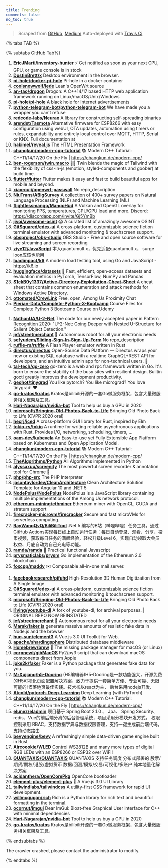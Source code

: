```yaml
---
title: Trending
comments: false
no_toc: true
---
```


> Scraped from [GitHub](https://github.com/trending), [Medium](https://medium.com/topic/popular)
Auto-deployed with [Travis Ci](https://travis-ci.org/)

{% tabs TAB %}
<!-- tab GitHub -->
{% subtabs GitHub Tab%}
<!-- tab Daily -->
1. [**EricJMarti/inventory-hunter**](https://github.com/EricJMarti/inventory-hunter)
⚡️ Get notified as soon as your next CPU, GPU, or game console is in stock
2. [**DustinBrett/x**](https://github.com/DustinBrett/x)
Desktop environment in the browser.
3. [**pi-hole/docker-pi-hole**](https://github.com/pi-hole/docker-pi-hole)
Pi-hole in a docker container
4. [**coolsnowwolf/lede**](https://github.com/coolsnowwolf/lede)
Lean's OpenWrt source
5. [**an-tao/drogon**](https://github.com/an-tao/drogon)
Drogon: A C++14/17 based HTTP web application framework running on Linux/macOS/Unix/Windows
6. [**pi-hole/pi-hole**](https://github.com/pi-hole/pi-hole)
A black hole for Internet advertisements
7. [**python-telegram-bot/python-telegram-bot**](https://github.com/python-telegram-bot/python-telegram-bot)
We have made you a wrapper you can't refuse
8. [**redcode-labs/Neurax**](https://github.com/redcode-labs/Neurax)
A library for constructing self-spreading binaries
9. [**arendst/Tasmota**](https://github.com/arendst/Tasmota)
Alternative firmware for ESP8266 with easy configuration using webUI, OTA updates, automation using timers or rules, expandability and entirely local control over MQTT, HTTP, Serial or KNX. Full documentation at
10. [**hakimel/reveal.js**](https://github.com/hakimel/reveal.js)
The HTML Presentation Framework
11. [**changkun/modern-cpp-tutorial**](https://github.com/changkun/modern-cpp-tutorial)
📚 Modern C++ Tutorial: C++11/14/17/20 On the Fly | https://changkun.de/modern-cpp/
12. [**ben-rogerson/twin.macro**](https://github.com/ben-rogerson/twin.macro)
🦹‍♂️ Twin blends the magic of Tailwind with the flexibility of css-in-js (emotion, styled-components and goober) at build time.
13. [**flutter/flutter**](https://github.com/flutter/flutter)
Flutter makes it easy and fast to build beautiful apps for mobile and beyond.
14. [**xiaorouji/openwrt-passwall**](https://github.com/xiaorouji/openwrt-passwall)
No repo_description
15. [**NiuTrans/ABigSurvey**](https://github.com/NiuTrans/ABigSurvey)
A collection of 400+ survey papers on Natural Language Processing (NLP) and Machine Learning (ML)
16. [**flightlessmango/MangoHud**](https://github.com/flightlessmango/MangoHud)
A Vulkan and OpenGL overlay for monitoring FPS, temperatures, CPU/GPU load and more. Discord: https://discordapp.com/invite/Gj5YmBb
17. [**jivoi/awesome-osint**](https://github.com/jivoi/awesome-osint)
😱 A curated list of amazingly awesome OSINT
18. [**GitSquared/edex-ui**](https://github.com/GitSquared/edex-ui)
A cross-platform, customizable science fiction terminal emulator with advanced monitoring & touchscreen support.
19. [**obsproject/obs-studio**](https://github.com/obsproject/obs-studio)
OBS Studio - Free and open source software for live streaming and screen recording
20. [**ziye12/JavaScript**](https://github.com/ziye12/JavaScript)
本人quantumult x，优先适配quantumult x， surge loon应该也能用
21. [**loadimpact/k6**](https://github.com/loadimpact/k6)
A modern load testing tool, using Go and JavaScript - https://k6.io
22. [**huggingface/datasets**](https://github.com/huggingface/datasets)
🤗 Fast, efficient, open-access datasets and evaluation metrics in PyTorch, TensorFlow, NumPy and Pandas
23. [**S1ckB0y1337/Active-Directory-Exploitation-Cheat-Sheet**](https://github.com/S1ckB0y1337/Active-Directory-Exploitation-Cheat-Sheet)
A cheat sheet that contains common enumeration and attack methods for Windows Active Directory.
24. [**ottomated/CrewLink**](https://github.com/ottomated/CrewLink)
Free, open, Among Us Proximity Chat
25. [**Pierian-Data/Complete-Python-3-Bootcamp**](https://github.com/Pierian-Data/Complete-Python-3-Bootcamp)
Course Files for Complete Python 3 Bootcamp Course on Udemy
<!-- endtab -->
<!-- tab Weekly -->
1. [**NathanUA/U-2-Net**](https://github.com/NathanUA/U-2-Net)
The code for our newly accepted paper in Pattern Recognition 2020: "U^2-Net: Going Deeper with Nested U-Structure for Salient Object Detection."
2. [**jef/streetmerchant**](https://github.com/jef/streetmerchant)
🤖 Autonomous robot for all your electronic needs
3. [**sefyudem/Sliding-Sign-In-Sign-Up-Form**](https://github.com/sefyudem/Sliding-Sign-In-Sign-Up-Form)
No repo_description
4. [**ruffle-rs/ruffle**](https://github.com/ruffle-rs/ruffle)
A Flash Player emulator written in Rust
5. [**directus/directus**](https://github.com/directus/directus)
Open-Source Data Platform — Directus wraps your new or existing SQL database with a realtime GraphQL+REST API for developers, and an intuitive admin app for non-technical users. 🐰
6. [**tal-tech/go-zero**](https://github.com/tal-tech/go-zero)
go-zero is a web and rpc framework written in Go. It's born to ensure the stability of the busy sites with resilient design. Builtin goctl greatly improves the development productivity.
7. [**geohot/tinygrad**](https://github.com/geohot/tinygrad)
You like pytorch? You like micrograd? You love tinygrad! ❤️
8. [**go-kratos/kratos**](https://github.com/go-kratos/kratos)
Kratos是bilibili开源的一套Go微服务框架，包含大量微服务相关框架及工具。
9. [**Hari-Nagarajan/nvidia-bot**](https://github.com/Hari-Nagarajan/nvidia-bot)
Tool to help us buy a GPU in 2020
10. [**microsoft/Bringing-Old-Photos-Back-to-Life**](https://github.com/microsoft/Bringing-Old-Photos-Back-to-Life)
Bringing Old Photo Back to Life (CVPR 2020 oral)
11. [**hecrj/iced**](https://github.com/hecrj/iced)
A cross-platform GUI library for Rust, inspired by Elm
12. [**tokio-rs/tokio**](https://github.com/tokio-rs/tokio)
A runtime for writing reliable asynchronous applications with Rust. Provides I/O, networking, scheduling, timers, ...
13. [**oam-dev/kubevela**](https://github.com/oam-dev/kubevela)
An Easy-to-use yet Fully Extensible App Platform based on Kubernetes and Open Application Model.
14. [**changkun/modern-cpp-tutorial**](https://github.com/changkun/modern-cpp-tutorial)
📚 Modern C++ Tutorial: C++11/14/17/20 On the Fly | https://changkun.de/modern-cpp/
15. [**TheAlgorithms/Python**](https://github.com/TheAlgorithms/Python)
All Algorithms implemented in Python
16. [**alyssaxuu/screenity**](https://github.com/alyssaxuu/screenity)
The most powerful screen recorder & annotation tool for Chrome 🎥
17. [**php/php-src**](https://github.com/php/php-src)
The PHP Interpreter
18. [**jasontaylordev/CleanArchitecture**](https://github.com/jasontaylordev/CleanArchitecture)
Clean Architecture Solution Template for Angular 10 and .NET 5
19. [**NodePolus/NodePolus**](https://github.com/NodePolus/NodePolus)
NodePolus is a JavaScript library containing multiple implementations of the Among Us network protocol.
20. [**ethereum-mining/ethminer**](https://github.com/ethereum-mining/ethminer)
Ethereum miner with OpenCL, CUDA and stratum support
21. [**firecracker-microvm/firecracker**](https://github.com/firecracker-microvm/firecracker)
Secure and fast microVMs for serverless computing.
22. [**RayWangQvQ/BiliBiliTool**](https://github.com/RayWangQvQ/BiliBiliTool)
.Net 5 编写的B站（哔哩哔哩）任务工具，通过GitHub Actions实现每日线上自动运行任务：每日自动登录、观看、分享、投币视频，获取每日任务的满额经验，轻松升级Level 6，实现自动领取大会员权益、月底自动为自己充电等功能。
23. [**ramda/ramda**](https://github.com/ramda/ramda)
🐏 Practical functional Javascript
24. [**prysmaticlabs/prysm**](https://github.com/prysmaticlabs/prysm)
Go implementation of the Ethereum 2.0 blockchain
25. [**foxcpp/maddy**](https://github.com/foxcpp/maddy)
✉️ Composable all-in-one mail server.
<!-- endtab -->
<!-- tab Monthly -->
1. [**facebookresearch/pifuhd**](https://github.com/facebookresearch/pifuhd)
High-Resolution 3D Human Digitization from A Single Image.
2. [**GitSquared/edex-ui**](https://github.com/GitSquared/edex-ui)
A cross-platform, customizable science fiction terminal emulator with advanced monitoring & touchscreen support.
3. [**microsoft/Bringing-Old-Photos-Back-to-Life**](https://github.com/microsoft/Bringing-Old-Photos-Back-to-Life)
Bringing Old Photo Back to Life (CVPR 2020 oral)
4. [**l1ving/youtube-dl**](https://github.com/l1ving/youtube-dl)
A fork of youtube-dl, for archival purposes. | ORIGINAL REPO NOW REINSTATED
5. [**jef/streetmerchant**](https://github.com/jef/streetmerchant)
🤖 Autonomous robot for all your electronic needs
6. [**Marak/faker.js**](https://github.com/Marak/faker.js)
generate massive amounts of realistic fake data in Node.js and the browser
7. [**hug-sun/element3**](https://github.com/hug-sun/element3)
A Vue.js 3.0 UI Toolkit for Web.
8. [**apache/shardingsphere**](https://github.com/apache/shardingsphere)
Distributed database middleware
9. [**Homebrew/brew**](https://github.com/Homebrew/brew)
🍺 The missing package manager for macOS (or Linux)
10. [**corpnewt/gibMacOS**](https://github.com/corpnewt/gibMacOS)
Py2/py3 script that can download macOS components direct from Apple
11. [**joke2k/faker**](https://github.com/joke2k/faker)
Faker is a Python package that generates fake data for you.
12. [**MrXujiang/h5-Dooring**](https://github.com/MrXujiang/h5-Dooring)
(H5编辑器)H5-Dooring是一款功能强大，开源免费的H5可视化页面配置解决方案，致力于提供一套简单方便、专业可靠、无限可能的H5落地页最佳实践。技术栈以react为主， 后台采用nodejs开发.
13. [**Atcold/pytorch-Deep-Learning**](https://github.com/Atcold/pytorch-Deep-Learning)
Deep Learning (with PyTorch)
14. [**changkun/modern-cpp-tutorial**](https://github.com/changkun/modern-cpp-tutorial)
📚 Modern C++ Tutorial: C++11/14/17/20 On the Fly | https://changkun.de/modern-cpp/
15. [**elunez/eladmin**](https://github.com/elunez/eladmin)
项目基于 Spring Boot 2.1.0 、 Jpa、 Spring Security、redis、Vue的前后端分离的后台管理系统，项目采用分模块开发方式， 权限控制采用 RBAC，支持数据字典与数据权限管理，支持一键生成前后端代码，支持动态路由
16. [**bevyengine/bevy**](https://github.com/bevyengine/bevy)
A refreshingly simple data-driven game engine built in Rust
17. [**Aircoookie/WLED**](https://github.com/Aircoookie/WLED)
Control WS2812B and many more types of digital RGB LEDs with an ESP8266 or ESP32 over WiFi!
18. [**QUANTAXIS/QUANTAXIS**](https://github.com/QUANTAXIS/QUANTAXIS)
QUANTAXIS 支持任务调度 分布式部署的 股票/期货/期权/港股/虚拟货币 数据/回测/模拟/交易/可视化/多账户 纯本地量化解决方案
19. [**acidanthera/OpenCorePkg**](https://github.com/acidanthera/OpenCorePkg)
OpenCore bootloader
20. [**element-plus/element-plus**](https://github.com/element-plus/element-plus)
🎉 A Vue.js 3.0 UI Library
21. [**tailwindlabs/tailwindcss**](https://github.com/tailwindlabs/tailwindcss)
A utility-first CSS framework for rapid UI development.
22. [**willmcgugan/rich**](https://github.com/willmcgugan/rich)
Rich is a Python library for rich text and beautiful formatting in the terminal.
23. [**ocornut/imgui**](https://github.com/ocornut/imgui)
Dear ImGui: Bloat-free Graphical User interface for C++ with minimal dependencies
24. [**Hari-Nagarajan/nvidia-bot**](https://github.com/Hari-Nagarajan/nvidia-bot)
Tool to help us buy a GPU in 2020
25. [**go-kratos/kratos**](https://github.com/go-kratos/kratos)
Kratos是bilibili开源的一套Go微服务框架，包含大量微服务相关框架及工具。
<!-- endtab -->
{% endsubtabs %}
<!-- endtab -->
<!-- tab Medium -->
The crawler crashed, please contact the administrator to modify.
<!-- endtab -->
{% endtabs %}
